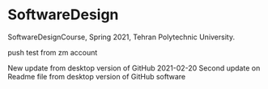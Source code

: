 # SoftwareDesign
SoftwareDesignCourse, Spring 2021, Tehran Polytechnic University.


push test
from zm account

New update from desktop version of GitHub 2021-02-20
Second update on Readme file from desktop version of GitHub software
